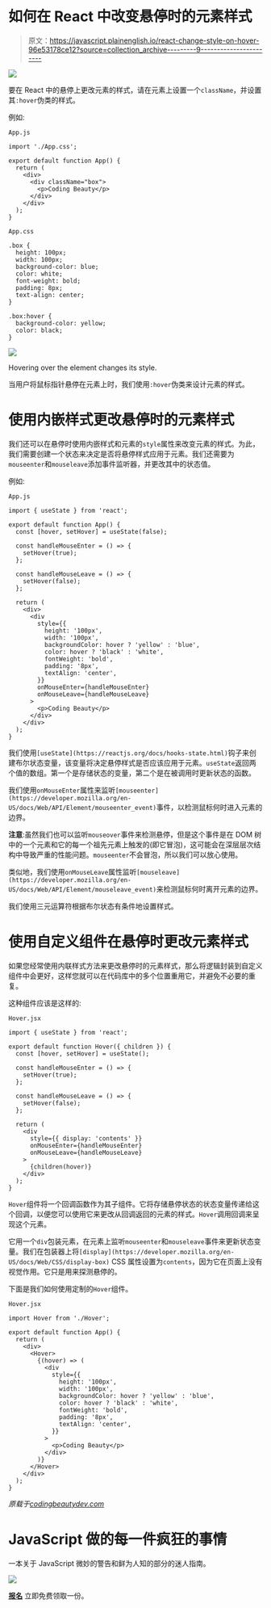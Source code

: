 # 如何在 React 中改变悬停时的元素样式

> 原文：<https://javascript.plainenglish.io/react-change-style-on-hover-96e53178ce12?source=collection_archive---------9----------------------->

![](img/455bcfe3f83c534a3b928c8e87af62e0.png)

要在 React 中的悬停上更改元素的样式，请在元素上设置一个`className`，并设置其`:hover`伪类的样式。

例如:

`App.js`

```
import './App.css';

export default function App() {
  return (
    <div>
      <div className="box">
        <p>Coding Beauty</p>
      </div>
    </div>
  );
}
```

`App.css`

```
.box {
  height: 100px;
  width: 100px;
  background-color: blue;
  color: white;
  font-weight: bold;
  padding: 8px;
  text-align: center;
}

.box:hover {
  background-color: yellow;
  color: black;
}
```

![](img/260c19f742f2bb3e35c46692487f5d64.png)

Hovering over the element changes its style.

当用户将鼠标指针悬停在元素上时，我们使用`:hover`伪类来设计元素的样式。

# 使用内嵌样式更改悬停时的元素样式

我们还可以在悬停时使用内嵌样式和元素的`style`属性来改变元素的样式。为此，我们需要创建一个状态来决定是否将悬停样式应用于元素。我们还需要为`mouseenter`和`mouseleave`添加事件监听器，并更改其中的状态值。

例如:

`App.js`

```
import { useState } from 'react';

export default function App() {
  const [hover, setHover] = useState(false);

  const handleMouseEnter = () => {
    setHover(true);
  };

  const handleMouseLeave = () => {
    setHover(false);
  };

  return (
    <div>
      <div
        style={{
          height: '100px',
          width: '100px',
          backgroundColor: hover ? 'yellow' : 'blue',
          color: hover ? 'black' : 'white',
          fontWeight: 'bold',
          padding: '8px',
          textAlign: 'center',
        }}
        onMouseEnter={handleMouseEnter}
        onMouseLeave={handleMouseLeave}
      >
        <p>Coding Beauty</p>
      </div>
    </div>
  );
}
```

我们使用`[useState](https://reactjs.org/docs/hooks-state.html)`钩子来创建布尔状态变量，该变量将决定悬停样式是否应该应用于元素。`useState`返回两个值的数组。第一个是存储状态的变量，第二个是在被调用时更新状态的函数。

我们使用`onMouseEnter`属性来监听`[mouseenter](https://developer.mozilla.org/en-US/docs/Web/API/Element/mouseenter_event)`事件，以检测鼠标何时进入元素的边界。

**注意**:虽然我们也可以监听`mouseover`事件来检测悬停，但是这个事件是在 DOM 树中的一个元素和它的每一个祖先元素上触发的(即它冒泡)，这可能会在深层层次结构中导致严重的性能问题。`mouseenter`不会冒泡，所以我们可以放心使用。

类似地，我们使用`onMouseLeave`属性监听`[mouseleave](https://developer.mozilla.org/en-US/docs/Web/API/Element/mouseleave_event)`来检测鼠标何时离开元素的边界。

我们使用三元运算符根据布尔状态有条件地设置样式。

# 使用自定义组件在悬停时更改元素样式

如果您经常使用内联样式方法来更改悬停时的元素样式，那么将逻辑封装到自定义组件中会更好，这样您就可以在代码库中的多个位置重用它，并避免不必要的重复。

这种组件应该是这样的:

`Hover.jsx`

```
import { useState } from 'react';

export default function Hover({ children }) {
  const [hover, setHover] = useState();

  const handleMouseEnter = () => {
    setHover(true);
  };

  const handleMouseLeave = () => {
    setHover(false);
  };

  return (
    <div
      style={{ display: 'contents' }}
      onMouseEnter={handleMouseEnter}
      onMouseLeave={handleMouseLeave}
    >
      {children(hover)}
    </div>
  );
}
```

`Hover`组件将一个回调函数作为其子组件。它将存储悬停状态的状态变量传递给这个回调，以便您可以使用它来更改从回调返回的元素的样式。`Hover`调用回调来呈现这个元素。

它用一个`div`包装元素，在元素上监听`mouseenter`和`mouseleave`事件来更新状态变量。我们在包装器上将`[display](https://developer.mozilla.org/en-US/docs/Web/CSS/display-box)` CSS 属性设置为`contents`，因为它在页面上没有视觉作用。它只是用来探测悬停的。

下面是我们如何使用定制的`Hover`组件。

`Hover.jsx`

```
import Hover from './Hover';

export default function App() {
  return (
    <div>
      <Hover>
        {(hover) => (
          <div
            style={{
              height: '100px',
              width: '100px',
              backgroundColor: hover ? 'yellow' : 'blue',
              color: hover ? 'black' : 'white',
              fontWeight: 'bold',
              padding: '8px',
              textAlign: 'center',
            }}
          >
            <p>Coding Beauty</p>
          </div>
        )}
      </Hover>
    </div>
  );
}
```

*原载于*[*codingbeautydev.com*](https://cbdev.link/f48f00)

# JavaScript 做的每一件疯狂的事情

一本关于 JavaScript 微妙的警告和鲜为人知的部分的迷人指南。

![](img/143ee152ba78025ea8643ba5b9726a20.png)

[**报名**](https://cbdev.link/d3c4eb) 立即免费领取一份。